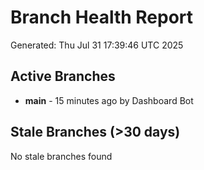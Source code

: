 # Branch Health Report
Generated: Thu Jul 31 17:39:46 UTC 2025

## Active Branches
- **main** - 15 minutes ago by Dashboard Bot

## Stale Branches (>30 days)
No stale branches found
